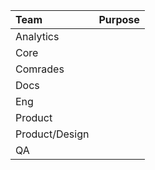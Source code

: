 | Team | Purpose |
|:--|:--|
| Analytics |  |
| Core |  |
| Comrades |  |
| Docs |  |
| Eng |  |
| Product |  |
| Product/Design |  |
| QA |  |
